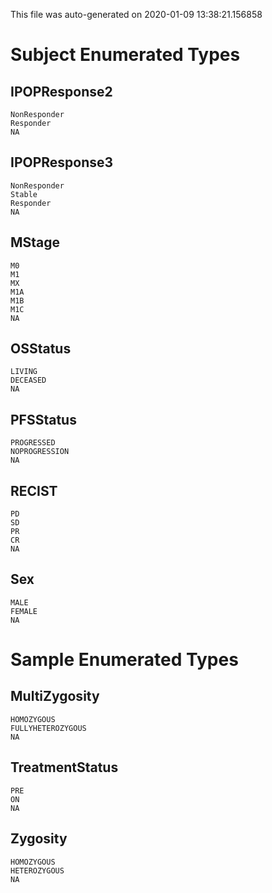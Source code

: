 This file was auto-generated on 2020-01-09 13:38:21.156858


# Subject Enumerated Types

## IPOPResponse2
```
NonResponder
Responder
NA
```

## IPOPResponse3
```
NonResponder
Stable
Responder
NA
```

## MStage
```
M0
M1
MX
M1A
M1B
M1C
NA
```

## OSStatus
```
LIVING
DECEASED
NA
```

## PFSStatus
```
PROGRESSED
NOPROGRESSION
NA
```

## RECIST
```
PD
SD
PR
CR
NA
```

## Sex
```
MALE
FEMALE
NA
```

# Sample Enumerated Types

## MultiZygosity
```
HOMOZYGOUS
FULLYHETEROZYGOUS
NA
```

## TreatmentStatus
```
PRE
ON
NA
```

## Zygosity
```
HOMOZYGOUS
HETEROZYGOUS
NA
```
